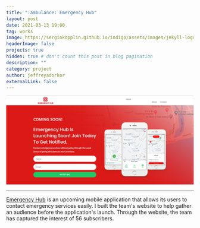 ```yaml
---
title: ":ambulance: Emergency Hub"
layout: post
date: 2021-03-13 19:00
tag: works
image: https://sergiokopplin.github.io/indigo/assets/images/jekyll-logo-light-solid.png
headerImage: false
projects: true
hidden: true # don't count this post in blog pagination
description: ""
category: project
author: jeffreyadorkor
externalLink: false
---
```


![Screenshot](../assets/images/emergencyhub.png)

---

[Emergency Hub](https://emergencyhub.co) is an upcoming mobile application that allows its users to contact emergency services easily. I built the team's website to help gather an audience before the application's launch. Through the website, the team has captured the interest of 56 subscribers.
